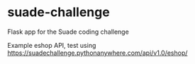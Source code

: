 # suade-challenge
Flask app for the Suade coding challenge

Example eshop API, test using https://suadechallenge.pythonanywhere.com/api/v1.0/eshop/<date>
